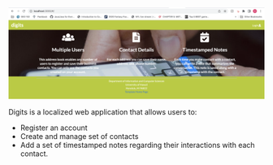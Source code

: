 <img src="doc/landing-page.png">

Digits is a localized web application that allows users to:
* Register an account
* Create and manage set of contacts 
* Add a set of timestamped notes regarding their interactions with each contact.



